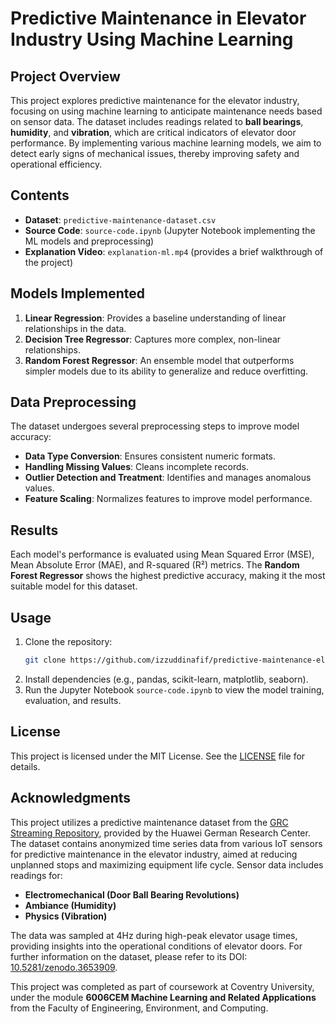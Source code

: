 # Predictive Maintenance in Elevator Industry Using Machine Learning

## Project Overview
This project explores predictive maintenance for the elevator industry, focusing on using machine learning to anticipate maintenance needs based on sensor data. The dataset includes readings related to **ball bearings**, **humidity**, and **vibration**, which are critical indicators of elevator door performance. By implementing various machine learning models, we aim to detect early signs of mechanical issues, thereby improving safety and operational efficiency.

## Contents
- **Dataset**: `predictive-maintenance-dataset.csv`
- **Source Code**: `source-code.ipynb` (Jupyter Notebook implementing the ML models and preprocessing)
- **Explanation Video**: `explanation-ml.mp4` (provides a brief walkthrough of the project)

## Models Implemented
1. **Linear Regression**: Provides a baseline understanding of linear relationships in the data.
2. **Decision Tree Regressor**: Captures more complex, non-linear relationships.
3. **Random Forest Regressor**: An ensemble model that outperforms simpler models due to its ability to generalize and reduce overfitting.

## Data Preprocessing
The dataset undergoes several preprocessing steps to improve model accuracy:
- **Data Type Conversion**: Ensures consistent numeric formats.
- **Handling Missing Values**: Cleans incomplete records.
- **Outlier Detection and Treatment**: Identifies and manages anomalous values.
- **Feature Scaling**: Normalizes features to improve model performance.

## Results
Each model's performance is evaluated using Mean Squared Error (MSE), Mean Absolute Error (MAE), and R-squared (R²) metrics. The **Random Forest Regressor** shows the highest predictive accuracy, making it the most suitable model for this dataset.

## Usage
1. Clone the repository:
    ```bash
    git clone https://github.com/izzuddinafif/predictive-maintenance-elevator-ml.git
    ```
2. Install dependencies (e.g., pandas, scikit-learn, matplotlib, seaborn).
3. Run the Jupyter Notebook `source-code.ipynb` to view the model training, evaluation, and results.

## License
This project is licensed under the MIT License. See the [LICENSE](LICENSE) file for details.

## Acknowledgments
This project utilizes a predictive maintenance dataset from the [GRC Streaming Repository](https://github.com/omlstreaming/grc-datasets-pred-maintenance), provided by the Huawei German Research Center. The dataset contains anonymized time series data from various IoT sensors for predictive maintenance in the elevator industry, aimed at reducing unplanned stops and maximizing equipment life cycle. Sensor data includes readings for:
- **Electromechanical (Door Ball Bearing Revolutions)**
- **Ambiance (Humidity)**
- **Physics (Vibration)**

The data was sampled at 4Hz during high-peak elevator usage times, providing insights into the operational conditions of elevator doors. For further information on the dataset, please refer to its DOI: [10.5281/zenodo.3653909](https://doi.org/10.5281/zenodo.3653909).

This project was completed as part of coursework at Coventry University, under the module **6006CEM Machine Learning and Related Applications** from the Faculty of Engineering, Environment, and Computing.
